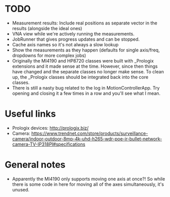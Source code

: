 # TODO

* Measurement results: Include real positions as separate vector in the results (alongside the ideal ones)
* VNA view while we're actively running the measurements.
* JobRunner that gives progress updates and can be stopped.
* Cache axis names so it's not always a slow lookup
* Show the measurements as they happen (defaults for single axis/freq, dropdowns for more complex jobs)
* Originally the MI4190 and HP8720 classes were built with _Prologix extensions and it made sense at the time. However, since then things have changed and the separate classes no longer make sense. To clean up, the _Prologix classes should be integrated back into the core classes.
* There is still a nasty bug related to the log in MotionControllerApp. Try opening and closing it a few times in a row and you'll see what I mean.


# Useful links

* Prologix devices: http://prologix.biz/
* Camera: https://www.trendnet.com/store/products/surveillance-camera/indoor-outdoor-8mp-4k-uhd-h265-wdr-poe-ir-bullet-network-camera-TV-IP318PI#specifications

# General notes

* Apparently the MI4190 only supports moving one axis at once?! So while there is some code in here for moving all of the axes simultaneously, it's unused.
